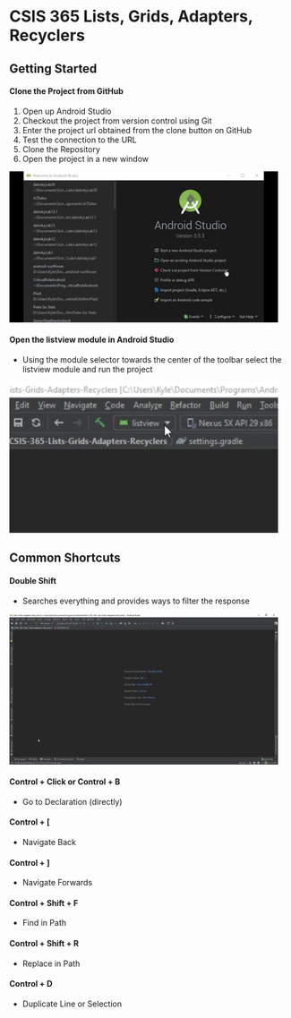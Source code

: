 # CSIS 365 Lists, Grids, Adapters, Recyclers

## Getting Started

#### Clone the Project from GitHub
1. Open up Android Studio
2. Checkout the project from version control using Git
3. Enter the project url obtained from the clone button on GitHub
4. Test the connection to the URL
5. Clone the Repository
6. Open the project in a new window

![Demo](samples/gettingstarted/CheckoutGithubVCS.gif)

#### Open the listview module in Android Studio
- Using the module selector towards the center of the toolbar select the listview module and run the project

![Demo](samples/gettingstarted/SelectModule.gif)

## Common Shortcuts

#### Double Shift
- Searches everything and provides ways to filter the response

![Demo](samples/shortcuts/FastSearch.gif)

#### Control + Click or Control + B
- Go to Declaration (directly)

#### Control + [
- Navigate Back

#### Control + ]
- Navigate Forwards

#### Control + Shift + F
- Find in Path

#### Control + Shift + R
- Replace in Path

#### Control + D
- Duplicate Line or Selection